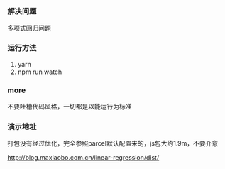 ### 解决问题
多项式回归问题

### 运行方法
1. yarn
3. npm run watch

### more
不要吐槽代码风格，一切都是以能运行为标准

### 演示地址

打包没有经过优化，完全参照parcel默认配置来的，js包大约1.9m，不要介意

http://blog.maxiaobo.com.cn/linear-regression/dist/
